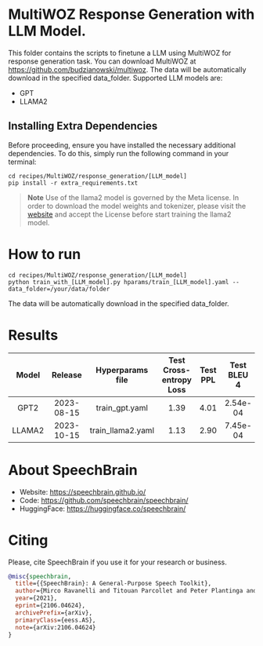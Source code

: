 # MultiWOZ Response Generation with LLM Model.
This folder contains the scripts to finetune a LLM using MultiWOZ for response generation task.
You can download MultiWOZ at https://github.com/budzianowski/multiwoz.
The data will be automatically download in the specified data_folder.
Supported LLM models are:
 - GPT
 - LLAMA2


## Installing Extra Dependencies

Before proceeding, ensure you have installed the necessary additional dependencies. To do this, simply run the following command in your terminal:

```
cd recipes/MultiWOZ/response_generation/[LLM_model]
pip install -r extra_requirements.txt
```
> **Note**
> Use of the llama2 model is governed by the Meta license. In order to download the model weights and tokenizer, please visit the [website](https://ai.meta.com/resources/models-and-libraries/llama-downloads/) and accept the License before start training the llama2 model.


# How to run
```
cd recipes/MultiWOZ/response_generation/[LLM_model]
python train_with_[LLM_model].py hparams/train_[LLM_model].yaml --data_folder=/your/data/folder
```
The data will be automatically download in the specified data_folder.


# Results

| Model | Release | Hyperparams file | Test Cross-entropy Loss | Test PPL | Test BLEU 4| HuggingFace link | Full model link | GPUs |
|:-------------:|:-------------:|:---------------------------:| :-----:| :-----:| :-----:| :-----:| :--------:|:--------:|
| GPT2 | 2023-08-15 | train_gpt.yaml |  1.39 |  4.01 | 2.54e-04 |[model](https://huggingface.co/speechbrain/MultiWOZ-GPT-Response_Generation) | [model](https://www.dropbox.com/sh/vm8f5iavohr4zz9/AACrkOxXuxsrvJy4Cjpih9bQa?dl=0) | 1xV100 16GB |
| LLAMA2 | 2023-10-15 | train_llama2.yaml |  1.13 |  2.90 | 7.45e-04 |[model](https://huggingface.co/speechbrain/MultiWOZ-Lamma2-Response_Generation) | [model](https://www.dropbox.com/sh/d093vsje1d7ijj9/AAA-nHEd_MwNEFJfBGLmXxJra?dl=0) | 1xV100 16GB |




# **About SpeechBrain**
- Website: https://speechbrain.github.io/
- Code: https://github.com/speechbrain/speechbrain/
- HuggingFace: https://huggingface.co/speechbrain/

# **Citing**
Please, cite SpeechBrain if you use it for your research or business.

```bibtex
@misc{speechbrain,
  title={{SpeechBrain}: A General-Purpose Speech Toolkit},
  author={Mirco Ravanelli and Titouan Parcollet and Peter Plantinga and Aku Rouhe and Samuele Cornell and Loren Lugosch and Cem Subakan and Nauman Dawalatabad and Abdelwahab Heba and Jianyuan Zhong and Ju-Chieh Chou and Sung-Lin Yeh and Szu-Wei Fu and Chien-Feng Liao and Elena Rastorgueva and François Grondin and William Aris and Hwidong Na and Yan Gao and Renato De Mori and Yoshua Bengio},
  year={2021},
  eprint={2106.04624},
  archivePrefix={arXiv},
  primaryClass={eess.AS},
  note={arXiv:2106.04624}
}
```
